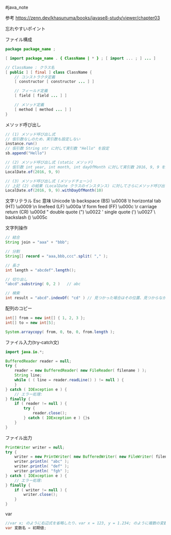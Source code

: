 #java_note

参考
https://zenn.dev/khasunuma/books/javase8-study/viewer/chapter03

忘れやすいポイント

ファイル構成
```java
package package_name ;

[ import package_name . { ClassName | * } ; [ import ... ; ] ... ]

// ClassName : クラス名
[ public ] [ final ] class ClassName {
    // コンストラクタ定義
    [ constructor [ constructor ... ] ]

    // フィールド定義
    [ field [ field ... ] ]

    // メソッド定義
    [ method [ method ... ] ]
}
```

メソッド呼び出し
```java
// (1) メソッド呼び出し式
// 仮引数なしのため、実引数も設定しない
instance.run()
// 仮引数 String str に対して実引数 "Hello" を設定
sb.append("Hello")

// (2) メソッド呼び出し式 (static メソッド)
// 仮引数 int year, int month, int dayOfMonth に対して実引数 2016, 9, 9 を設定
LocalDate.of(2016, 9, 9)

// (3) メソッド呼び出し式 (メソッドチェーン)
// 上記 (2) の結果 (LocalDate クラスのインスタンス) に対してさらにメソッド呼び出し式 (1) を適用
LocalDate.of(2016, 9, 9).withDayOfMonth(10)
```

文字リテラル
Esc	意味	Unicode
\b	backspace (BS)	\u0008
\t	horizontal tab (HT)	\u0009
\n	linefeed (LF)	\u000a
\f	form feed (FF)	\u000c
\r	carriage return (CR)	\u000d
\"	double quote (")	\u0022
\'	single quote (')	\u0027
\\	backslash ()	\u005c

文字列操作
```java
// 結合
String join = "aaa" + "bbb";

// 分割
String[] record = "aaa,bbb,ccc".split( "," );

// 長さ
int length = "abcdef".length();

// 切り出し
"abcd".substring( 0, 2 )   // abc

// 検索
int result = "abcd".indexOf( "cd" ) // 見つかった場合はその位置、見つからなかった場合は-1が返る
```

配列のコピー
```java
int[] from = new int[] { 1, 2, 3 };
int[] to = new int[5];

System.arraycopy( from, 0, to, 0, from.length );
```

ファイル入力(try-catch文)
```java
import java.io.*;

BufferedReader reader = null;
try {
    reader = new BufferedReader( new FileReader( filename ) );
    String line;
    while ( ( line = reader.readLine() ) != null ) {
    }
} catch ( IOException e ) {
    // エラー処理:  
} finally {
    if ( reader != null ) {
        try {
        	reader.close();
        } catch ( IOException e ) {}s
    }
}
```

ファイル出力
```java
PrintWriter writer = null;
try {
    writer = new PrintWriter( new BufferedWriter( new FileWriter( filename ) ) ); 
    writer.println( "abc" );
    writer.println( "def" );
    writer.println( "fgh" );
} catch ( IOException e ) {
    // エラー処理:   
} finally {
    if ( writer != null ) {
        writer.close();
    }
}
```

var
```java
//var x; のように右辺式を省略したり、var x = 123, y = 1.234; のように複数の変数を宣言することはできません。
var 変数名 = 初期値;
```
